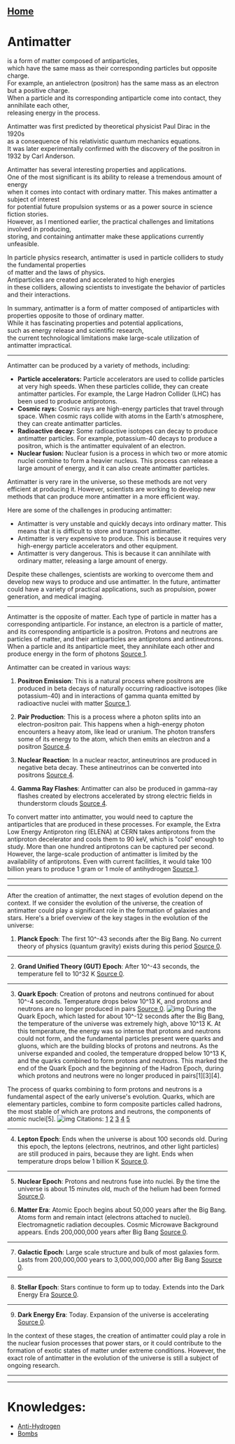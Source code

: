 [Home](/README.md)  
-------------------------------
# Antimatter
  is a form of matter composed of antiparticles,  
  which have the same mass as their corresponding particles but opposite charge.  
  For example, an antielectron (positron) has the same mass as an electron but a positive charge.  
  When a particle and its corresponding antiparticle come into contact, they annihilate each other,  
  releasing energy in the process.  
  
Antimatter was first predicted by theoretical physicist Paul Dirac in the 1920s  
  as a consequence of his relativistic quantum mechanics equations.  
  It was later experimentally confirmed with the discovery of the positron in 1932 by Carl Anderson.  
   
Antimatter has several interesting properties and applications.  
  One of the most significant is its ability to release a tremendous amount of energy  
  when it comes into contact with ordinary matter. This makes antimatter a subject of interest  
  for potential future propulsion systems or as a power source in science fiction stories.  
  However, as I mentioned earlier, the practical challenges and limitations involved in producing,  
  storing, and containing antimatter make these applications currently unfeasible.  
  
In particle physics research, antimatter is used in particle colliders to study the fundamental properties  
  of matter and the laws of physics.  
  Antiparticles are created and accelerated to high energies    
  in these colliders, allowing scientists to investigate the behavior of particles and their interactions.   
   
In summary, antimatter is a form of matter composed of antiparticles with  
  properties opposite to those of ordinary matter.  
  While it has fascinating properties and potential applications,   
  such as energy release and scientific research,   
  the current technological limitations make large-scale utilization of antimatter impractical.  

-------------------------------      

Antimatter can be produced by a variety of methods, including:

* **Particle accelerators:** Particle accelerators are used to collide particles at very high speeds. When these particles collide, they can create antimatter particles. For example, the Large Hadron Collider (LHC) has been used to produce antiprotons.
* **Cosmic rays:** Cosmic rays are high-energy particles that travel through space. When cosmic rays collide with atoms in the Earth's atmosphere, they can create antimatter particles.
* **Radioactive decay:** Some radioactive isotopes can decay to produce antimatter particles. For example, potassium-40 decays to produce a positron, which is the antimatter equivalent of an electron.
* **Nuclear fusion:** Nuclear fusion is a process in which two or more atomic nuclei combine to form a heavier nucleus. This process can release a large amount of energy, and it can also create antimatter particles.

Antimatter is very rare in the universe, so these methods are not very efficient at producing it. However, scientists are working to develop new methods that can produce more antimatter in a more efficient way.

Here are some of the challenges in producing antimatter:

* Antimatter is very unstable and quickly decays into ordinary matter. This means that it is difficult to store and transport antimatter.
* Antimatter is very expensive to produce. This is because it requires very high-energy particle accelerators and other equipment.
* Antimatter is very dangerous. This is because it can annihilate with ordinary matter, releasing a large amount of energy.

Despite these challenges, scientists are working to overcome them and develop new ways to produce and use antimatter. In the future, antimatter could have a variety of practical applications, such as propulsion, power generation, and medical imaging.     

-------------------------------   

Antimatter is the opposite of matter. Each type of particle in matter has a corresponding antiparticle. For instance, an electron is a particle of matter, and its corresponding antiparticle is a positron. Protons and neutrons are particles of matter, and their antiparticles are antiprotons and antineutrons. When a particle and its antiparticle meet, they annihilate each other and produce energy in the form of photons [Source 1](https://en.wikipedia.org/wiki/Antimatter).

Antimatter can be created in various ways:

1. **Positron Emission**: This is a natural process where positrons are produced in beta decays of naturally occurring radioactive isotopes (like potassium-40) and in interactions of gamma quanta emitted by radioactive nuclei with matter [Source 1](https://en.wikipedia.org/wiki/Antimatter).

2. **Pair Production**: This is a process where a photon splits into an electron-positron pair. This happens when a high-energy photon encounters a heavy atom, like lead or uranium. The photon transfers some of its energy to the atom, which then emits an electron and a positron [Source 4](https://www.nuclear-power.com/nuclear-power/reactor-physics/atomic-nuclear-physics/fundamental-particles/what-is-antimatter/matter-antimatter-creation-and-annihilation/).

3. **Nuclear Reaction**: In a nuclear reactor, antineutrinos are produced in negative beta decay. These antineutrinos can be converted into positrons [Source 4](https://www.nuclear-power.com/nuclear-power/reactor-physics/atomic-nuclear-physics/fundamental-particles/what-is-antimatter/matter-antimatter-creation-and-annihilation/).

4. **Gamma Ray Flashes**: Antimatter can also be produced in gamma-ray flashes created by electrons accelerated by strong electric fields in thunderstorm clouds [Source 4](https://www.nuclear-power.com/nuclear-power/reactor-physics/atomic-nuclear-physics/fundamental-particles/what-is-antimatter/matter-antimatter-creation-and-annihilation/).

To convert matter into antimatter, you would need to capture the antiparticles that are produced in these processes. For example, the Extra Low Energy Antiproton ring (ELENA) at CERN takes antiprotons from the antiproton decelerator and cools them to 90 keV, which is "cold" enough to study. More than one hundred antiprotons can be captured per second. However, the large-scale production of antimatter is limited by the availability of antiprotons. Even with current facilities, it would take 100 billion years to produce 1 gram or 1 mole of antihydrogen [Source 1](https://en.wikipedia.org/wiki/Antimatter).

---   
---   

After the creation of antimatter, the next stages of evolution depend on the context. If we consider the evolution of the universe, the creation of antimatter could play a significant role in the formation of galaxies and stars. Here's a brief overview of the key stages in the evolution of the universe:

1. **Planck Epoch**: The first 10^-43 seconds after the Big Bang. No current theory of physics (quantum gravity) exists during this period [Source 0](https://pages.uoregon.edu/jimbrau/astr123/Notes/Chapter27.html).

---  

2. **Grand Unified Theory (GUT) Epoch**: After 10^-43 seconds, the temperature fell to 10^32 K [Source 0](https://pages.uoregon.edu/jimbrau/astr123/Notes/Chapter27.html).

---

3. **Quark Epoch**: Creation of protons and neutrons continued for about 10^-4 seconds. Temperature drops below 10^13 K, and protons and neutrons are no longer produced in pairs [Source 0](https://pages.uoregon.edu/jimbrau/astr123/Notes/Chapter27.html).
![img](https://bigthink.com/wp-content/uploads/2023/11/768px-Quark_structure_neutron.svg.png?w=1536)
During the Quark Epoch, which lasted for about 10^-12 seconds after the Big Bang, the temperature of the universe was extremely high, above 10^13 K. At this temperature, the energy was so intense that protons and neutrons could not form, and the fundamental particles present were quarks and gluons, which are the building blocks of protons and neutrons. As the universe expanded and cooled, the temperature dropped below 10^13 K, and the quarks combined to form protons and neutrons. This marked the end of the Quark Epoch and the beginning of the Hadron Epoch, during which protons and neutrons were no longer produced in pairs[1][3][4].

The process of quarks combining to form protons and neutrons is a fundamental aspect of the early universe's evolution. Quarks, which are elementary particles, combine to form composite particles called hadrons, the most stable of which are protons and neutrons, the components of atomic nuclei[5].
![img](https://bigthink.com/wp-content/uploads/2023/11/SWaB-Article5-Antimatter.png)
Citations:
[1](https://pages.uoregon.edu/jimbrau/astr123/Notes/Chapter27.html)
[2](https://www.historyoftheuniverse.com/neutron.html)
[3](https://bigthink.com/starts-with-a-bang/protons-and-neutrons-formed/)
[4](https://www.forbes.com/sites/startswithabang/2018/08/08/what-was-it-like-when-we-first-made-protons-and-neutrons/)
[5](https://en.wikipedia.org/wiki/Quark)


---  

4. **Lepton Epoch**: Ends when the universe is about 100 seconds old. During this epoch, the leptons (electrons, neutrinos, and other light particles) are still produced in pairs, because they are light. Ends when temperature drops below 1 billion K [Source 0](https://pages.uoregon.edu/jimbrau/astr123/Notes/Chapter27.html).

---  

5. **Nuclear Epoch**: Protons and neutrons fuse into nuclei. By the time the universe is about 15 minutes old, much of the helium had been formed [Source 0](https://pages.uoregon.edu/jimbrau/astr123/Notes/Chapter27.html).

6. **Matter Era**: Atomic Epoch begins about 50,000 years after the Big Bang. Atoms form and remain intact (electrons attached to nuclei). Electromagnetic radiation decouples. Cosmic Microwave Background appears. Ends 200,000,000 years after Big Bang [Source 0](https://pages.uoregon.edu/jimbrau/astr123/Notes/Chapter27.html).

---  

7. **Galactic Epoch**: Large scale structure and bulk of most galaxies form. Lasts from 200,000,000 years to 3,000,000,000 after Big Bang [Source 0](https://pages.uoregon.edu/jimbrau/astr123/Notes/Chapter27.html).

---  

8. **Stellar Epoch**: Stars continue to form up to today. Extends into the Dark Energy Era [Source 0](https://pages.uoregon.edu/jimbrau/astr123/Notes/Chapter27.html).

---  

9. **Dark Energy Era**: Today. Expansion of the universe is accelerating [Source 0](https://pages.uoregon.edu/jimbrau/astr123/Notes/Chapter27.html).

In the context of these stages, the creation of antimatter could play a role in the nuclear fusion processes that power stars, or it could contribute to the formation of exotic states of matter under extreme conditions. However, the exact role of antimatter in the evolution of the universe is still a subject of ongoing research.

---   
---   


# Knowledges:
  - [Anti-Hydrogen](./antihydrogen/readme.md)  
  - [Bombs](./bombs/readme.md)  
